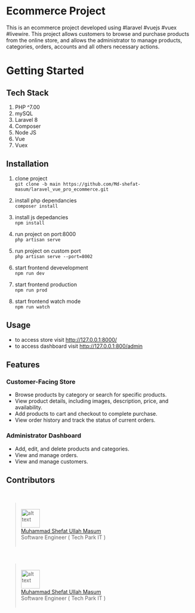 <h1>Ecommerce Project</h1>

<p>
This is an ecommerce project developed using #laravel #vuejs #vuex #livewire. This project allows customers to browse and purchase products from the online store, and allows the administrator to manage products, categories, orders, accounts and all others necessary actions.
</p>

# Getting Started

## Tech Stack

1. PHP ^7.00
2. mySQL 
3. Laravel 8
4. Composer
5. Node JS
6. Vue
7. Vuex

## Installation

1. clone project <br>
`git clone -b main https://github.com/Md-shefat-masum/laravel_vue_pro_ecommerce.git`

2. install php dependancies <br>
`composer install`

3. install js depedancies <br>
`npm install`

4. run project on port:8000 <br>
`php artisan serve`

5. run project on custom port <br>
`php artisan serve --port=8002`

6. start frontend devevelopment <br>
`npm run dev`

1. start frontend production <br>
`npm run prod`

1. start frontend watch mode <br>
`npm run watch`

## Usage
- to access store visit http://127.0.0.1:8000/
- to access dashboard visit http://127.0.0.1:800/admin

## Features

### Customer-Facing Store
- Browse products by category or search for specific products.
- View product details, including images, description, price, and availability.
- Add products to cart and checkout to complete purchase.
- View order history and track the status of current orders.

### Administrator Dashboard
- Add, edit, and delete products and categories.
- View and manage orders.
- View and manage customers.

## Contributors
<br>

> <br> 
> <img src="https://github.com/Md-shefat-masum.png" alt="alt text" width="50" height="50" > <br> 
> <a href="https://github.com/Md-shefat-masum">Muhammad Shefat Ullah Masum</a> <br>
> Software Engineer ( Tech Park IT )
> <br>
> <br>

<br>

> <br>
> <img src="https://github.com/Sajid-al-islam.png" alt="alt text" width="50" height="50" > <br> 
> <a href="https://github.com/Sajid-al-islam">Muhammad Shefat Ullah Masum</a> <br>
> Software Engineer ( Tech Park IT )
> <br>
> <br>

